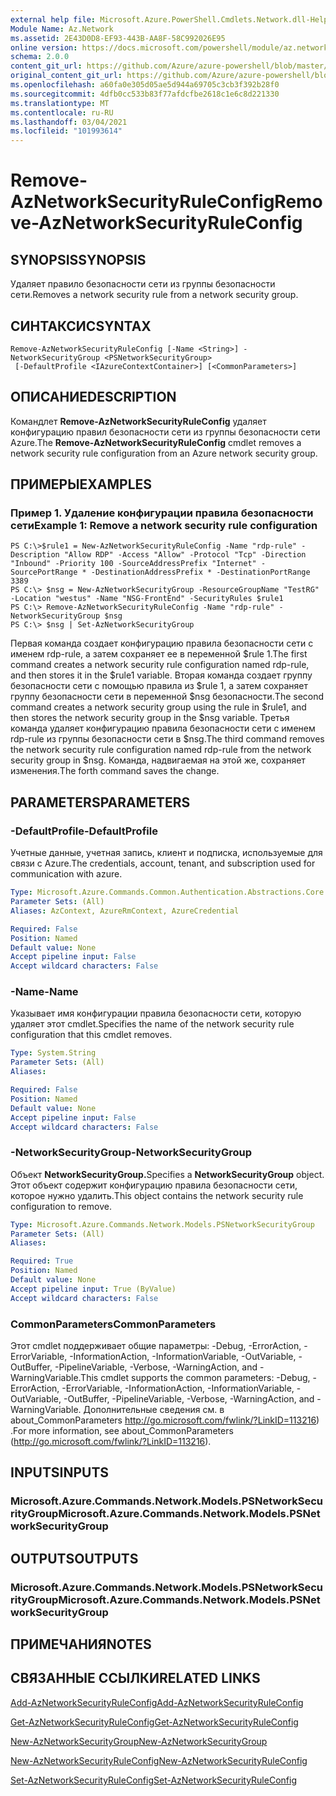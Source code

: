 ```yaml
---
external help file: Microsoft.Azure.PowerShell.Cmdlets.Network.dll-Help.xml
Module Name: Az.Network
ms.assetid: 2E43D0D8-EF93-443B-AA8F-58C992026E95
online version: https://docs.microsoft.com/powershell/module/az.network/remove-aznetworksecurityruleconfig
schema: 2.0.0
content_git_url: https://github.com/Azure/azure-powershell/blob/master/src/Network/Network/help/Remove-AzNetworkSecurityRuleConfig.md
original_content_git_url: https://github.com/Azure/azure-powershell/blob/master/src/Network/Network/help/Remove-AzNetworkSecurityRuleConfig.md
ms.openlocfilehash: a60fa0e305d05ae5d944a69705c3cb3f392b28f0
ms.sourcegitcommit: 4dfb0cc533b83f77afdcfbe2618c1e6c8d221330
ms.translationtype: MT
ms.contentlocale: ru-RU
ms.lasthandoff: 03/04/2021
ms.locfileid: "101993614"
---
```

# <span data-ttu-id="8fc96-101">Remove-AzNetworkSecurityRuleConfig</span><span class="sxs-lookup"><span data-stu-id="8fc96-101">Remove-AzNetworkSecurityRuleConfig</span></span>

## <span data-ttu-id="8fc96-102">SYNOPSIS</span><span class="sxs-lookup"><span data-stu-id="8fc96-102">SYNOPSIS</span></span>
<span data-ttu-id="8fc96-103">Удаляет правило безопасности сети из группы безопасности сети.</span><span class="sxs-lookup"><span data-stu-id="8fc96-103">Removes a network security rule from a network security group.</span></span>

## <span data-ttu-id="8fc96-104">СИНТАКСИС</span><span class="sxs-lookup"><span data-stu-id="8fc96-104">SYNTAX</span></span>

```
Remove-AzNetworkSecurityRuleConfig [-Name <String>] -NetworkSecurityGroup <PSNetworkSecurityGroup>
 [-DefaultProfile <IAzureContextContainer>] [<CommonParameters>]
```

## <span data-ttu-id="8fc96-105">ОПИСАНИЕ</span><span class="sxs-lookup"><span data-stu-id="8fc96-105">DESCRIPTION</span></span>
<span data-ttu-id="8fc96-106">Командлет **Remove-AzNetworkSecurityRuleConfig** удаляет конфигурацию правил безопасности сети из группы безопасности сети Azure.</span><span class="sxs-lookup"><span data-stu-id="8fc96-106">The **Remove-AzNetworkSecurityRuleConfig** cmdlet removes a network security rule configuration from an Azure network security group.</span></span>

## <span data-ttu-id="8fc96-107">ПРИМЕРЫ</span><span class="sxs-lookup"><span data-stu-id="8fc96-107">EXAMPLES</span></span>

### <span data-ttu-id="8fc96-108">Пример 1. Удаление конфигурации правила безопасности сети</span><span class="sxs-lookup"><span data-stu-id="8fc96-108">Example 1: Remove a network security rule configuration</span></span>
```
PS C:\>$rule1 = New-AzNetworkSecurityRuleConfig -Name "rdp-rule" -Description "Allow RDP" -Access "Allow" -Protocol "Tcp" -Direction "Inbound" -Priority 100 -SourceAddressPrefix "Internet" -SourcePortRange * -DestinationAddressPrefix * -DestinationPortRange 3389
PS C:\> $nsg = New-AzNetworkSecurityGroup -ResourceGroupName "TestRG" -Location "westus" -Name "NSG-FrontEnd" -SecurityRules $rule1
PS C:\> Remove-AzNetworkSecurityRuleConfig -Name "rdp-rule" -NetworkSecurityGroup $nsg
PS C:\> $nsg | Set-AzNetworkSecurityGroup
```

<span data-ttu-id="8fc96-109">Первая команда создает конфигурацию правила безопасности сети с именем rdp-rule, а затем сохраняет ее в переменной $rule 1.</span><span class="sxs-lookup"><span data-stu-id="8fc96-109">The first command creates a network security rule configuration named rdp-rule, and then stores it in the $rule1 variable.</span></span>
<span data-ttu-id="8fc96-110">Вторая команда создает группу безопасности сети с помощью правила из $rule 1, а затем сохраняет группу безопасности сети в переменной $nsg безопасности.</span><span class="sxs-lookup"><span data-stu-id="8fc96-110">The second command creates a network security group using the rule in $rule1, and then stores the network security group in the $nsg variable.</span></span>
<span data-ttu-id="8fc96-111">Третья команда удаляет конфигурацию правила безопасности сети с именем rdp-rule из группы безопасности сети в $nsg.</span><span class="sxs-lookup"><span data-stu-id="8fc96-111">The third command removes the network security rule configuration named rdp-rule from the network security group in $nsg.</span></span>
<span data-ttu-id="8fc96-112">Команда, надвигаемая на этой же, сохраняет изменения.</span><span class="sxs-lookup"><span data-stu-id="8fc96-112">The forth command saves the change.</span></span>

## <span data-ttu-id="8fc96-113">PARAMETERS</span><span class="sxs-lookup"><span data-stu-id="8fc96-113">PARAMETERS</span></span>

### <span data-ttu-id="8fc96-114">-DefaultProfile</span><span class="sxs-lookup"><span data-stu-id="8fc96-114">-DefaultProfile</span></span>
<span data-ttu-id="8fc96-115">Учетные данные, учетная запись, клиент и подписка, используемые для связи с Azure.</span><span class="sxs-lookup"><span data-stu-id="8fc96-115">The credentials, account, tenant, and subscription used for communication with azure.</span></span>

```yaml
Type: Microsoft.Azure.Commands.Common.Authentication.Abstractions.Core.IAzureContextContainer
Parameter Sets: (All)
Aliases: AzContext, AzureRmContext, AzureCredential

Required: False
Position: Named
Default value: None
Accept pipeline input: False
Accept wildcard characters: False
```

### <span data-ttu-id="8fc96-116">-Name</span><span class="sxs-lookup"><span data-stu-id="8fc96-116">-Name</span></span>
<span data-ttu-id="8fc96-117">Указывает имя конфигурации правила безопасности сети, которую удаляет этот cmdlet.</span><span class="sxs-lookup"><span data-stu-id="8fc96-117">Specifies the name of the network security rule configuration that this cmdlet removes.</span></span>

```yaml
Type: System.String
Parameter Sets: (All)
Aliases:

Required: False
Position: Named
Default value: None
Accept pipeline input: False
Accept wildcard characters: False
```

### <span data-ttu-id="8fc96-118">-NetworkSecurityGroup</span><span class="sxs-lookup"><span data-stu-id="8fc96-118">-NetworkSecurityGroup</span></span>
<span data-ttu-id="8fc96-119">Объект **NetworkSecurityGroup.**</span><span class="sxs-lookup"><span data-stu-id="8fc96-119">Specifies a **NetworkSecurityGroup** object.</span></span>
<span data-ttu-id="8fc96-120">Этот объект содержит конфигурацию правила безопасности сети, которое нужно удалить.</span><span class="sxs-lookup"><span data-stu-id="8fc96-120">This object contains the network security rule configuration to remove.</span></span>

```yaml
Type: Microsoft.Azure.Commands.Network.Models.PSNetworkSecurityGroup
Parameter Sets: (All)
Aliases:

Required: True
Position: Named
Default value: None
Accept pipeline input: True (ByValue)
Accept wildcard characters: False
```

### <span data-ttu-id="8fc96-121">CommonParameters</span><span class="sxs-lookup"><span data-stu-id="8fc96-121">CommonParameters</span></span>
<span data-ttu-id="8fc96-122">Этот cmdlet поддерживает общие параметры: -Debug, -ErrorAction, -ErrorVariable, -InformationAction, -InformationVariable, -OutVariable, -OutBuffer, -PipelineVariable, -Verbose, -WarningAction, and -WarningVariable.</span><span class="sxs-lookup"><span data-stu-id="8fc96-122">This cmdlet supports the common parameters: -Debug, -ErrorAction, -ErrorVariable, -InformationAction, -InformationVariable, -OutVariable, -OutBuffer, -PipelineVariable, -Verbose, -WarningAction, and -WarningVariable.</span></span> <span data-ttu-id="8fc96-123">Дополнительные сведения см. в about_CommonParameters http://go.microsoft.com/fwlink/?LinkID=113216) .</span><span class="sxs-lookup"><span data-stu-id="8fc96-123">For more information, see about_CommonParameters (http://go.microsoft.com/fwlink/?LinkID=113216).</span></span>

## <span data-ttu-id="8fc96-124">INPUTS</span><span class="sxs-lookup"><span data-stu-id="8fc96-124">INPUTS</span></span>

### <span data-ttu-id="8fc96-125">Microsoft.Azure.Commands.Network.Models.PSNetworkSecurityGroup</span><span class="sxs-lookup"><span data-stu-id="8fc96-125">Microsoft.Azure.Commands.Network.Models.PSNetworkSecurityGroup</span></span>

## <span data-ttu-id="8fc96-126">OUTPUTS</span><span class="sxs-lookup"><span data-stu-id="8fc96-126">OUTPUTS</span></span>

### <span data-ttu-id="8fc96-127">Microsoft.Azure.Commands.Network.Models.PSNetworkSecurityGroup</span><span class="sxs-lookup"><span data-stu-id="8fc96-127">Microsoft.Azure.Commands.Network.Models.PSNetworkSecurityGroup</span></span>

## <span data-ttu-id="8fc96-128">ПРИМЕЧАНИЯ</span><span class="sxs-lookup"><span data-stu-id="8fc96-128">NOTES</span></span>

## <span data-ttu-id="8fc96-129">СВЯЗАННЫЕ ССЫЛКИ</span><span class="sxs-lookup"><span data-stu-id="8fc96-129">RELATED LINKS</span></span>

[<span data-ttu-id="8fc96-130">Add-AzNetworkSecurityRuleConfig</span><span class="sxs-lookup"><span data-stu-id="8fc96-130">Add-AzNetworkSecurityRuleConfig</span></span>](./Add-AzNetworkSecurityRuleConfig.md)

[<span data-ttu-id="8fc96-131">Get-AzNetworkSecurityRuleConfig</span><span class="sxs-lookup"><span data-stu-id="8fc96-131">Get-AzNetworkSecurityRuleConfig</span></span>](./Get-AzNetworkSecurityRuleConfig.md)

[<span data-ttu-id="8fc96-132">New-AzNetworkSecurityGroup</span><span class="sxs-lookup"><span data-stu-id="8fc96-132">New-AzNetworkSecurityGroup</span></span>](./New-AzNetworkSecurityGroup.md)

[<span data-ttu-id="8fc96-133">New-AzNetworkSecurityRuleConfig</span><span class="sxs-lookup"><span data-stu-id="8fc96-133">New-AzNetworkSecurityRuleConfig</span></span>](./New-AzNetworkSecurityRuleConfig.md)

[<span data-ttu-id="8fc96-134">Set-AzNetworkSecurityRuleConfig</span><span class="sxs-lookup"><span data-stu-id="8fc96-134">Set-AzNetworkSecurityRuleConfig</span></span>](./Set-AzNetworkSecurityRuleConfig.md)


